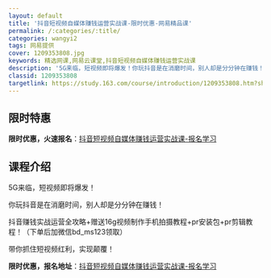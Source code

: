 ```yaml
---
layout: default
title: '抖音短视频自媒体赚钱运营实战课-限时优惠-网易精品课'
permalink: /:categories/:title/
categories: wangyi2
tags: 网易提供
cover: 1209353808.jpg
keywords: 精选网课,网易云课堂,抖音短视频自媒体赚钱运营实战课
description: '5G来临，短视频即将爆发！你玩抖音是在消磨时间，别人却是分分钟在赚钱！抖音赚钱实战运营全攻略+赠送16g视频制作手机拍摄'
classid: 1209353808
targetlink: https://study.163.com/course/introduction/1209353808.htm?share=1&shareId=1025206652&utm_campaign=share&utm_medium=iphoneShare&utm_source=&utm_u=1025206652
---
```


## 限时特惠

**限时优惠，火速报名**：[抖音短视频自媒体赚钱运营实战课-报名学习](https://study.163.com/course/introduction/1209353808.htm?share=1&shareId=1025206652&utm_campaign=share&utm_medium=iphoneShare&utm_source=&utm_u=1025206652)

## 课程介绍

5G来临，短视频即将爆发！

你玩抖音是在消磨时间，别人却是分分钟在赚钱！

抖音赚钱实战运营全攻略+赠送16g视频制作手机拍摄教程+pr安装包+pr剪辑教程！（下单后加微信bd_ms123领取）

带你抓住短视频红利，实现颠覆！

**限时优惠，报名地址**：[抖音短视频自媒体赚钱运营实战课-报名学习](https://study.163.com/course/introduction/1209353808.htm?share=1&shareId=1025206652&utm_campaign=share&utm_medium=iphoneShare&utm_source=&utm_u=1025206652)

